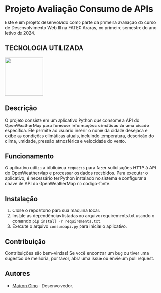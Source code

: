 # Projeto Avaliação Consumo de APIs

Este é um projeto desenvolvido como parte da primeira avaliação do curso de Desenvolvimento Web III na FATEC Araras, no primeiro semestre do ano letivo de 2024.

## TECNOLOGIA UTILIZADA
<div>   
<img src="https://cdn.jsdelivr.net/gh/devicons/devicon@latest/icons/python/python-original-wordmark.svg" width="125px">
</div>

## Descrição

O projeto consiste em um aplicativo Python que consome a API do OpenWeatherMap para fornecer informações climáticas de uma cidade específica. Ele permite ao usuário inserir o nome da cidade desejada e exibe as condições climáticas atuais, incluindo temperatura, descrição do clima, umidade, pressão atmosférica e velocidade do vento.

## Funcionamento

O aplicativo utiliza a biblioteca `requests` para fazer solicitações HTTP à API do OpenWeatherMap e processar os dados recebidos. Para executar o aplicativo, é necessário ter Python instalado no sistema e configurar a chave de API do OpenWeatherMap no código-fonte.

## Instalação

1. Clone o repositório para sua máquina local.
2. Instale as dependências listadas no arquivo requirements.txt usando o comando `pip install -r requirements.txt`.
3. Execute o arquivo `consumoapi.py` para iniciar o aplicativo.

## Contribuição

Contribuições são bem-vindas! Se você encontrar um bug ou tiver uma sugestão de melhoria, por favor, abra uma issue ou envie um pull request.

## Autores

* [Maikon Gino](https://github.com/MaikonGino) - Desenvolvedor.


